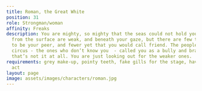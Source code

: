 ```yaml
---
title: Roman, the Great White
position: 31
role: Strongman/woman
affinity: Freaks
description: You are mighty, so mighty that the seas could not hold you. The beings
  from the surface are weak, and beneath your gaze, but there are few that you consider
  to be your peer, and fewer yet that you would call friend. The people outside the
  circus - the ones who don’t know you  - called you as a bully and braggart, but
  that’s not it at all. You are just looking out for the weaker ones.
requirements: grey make-up, pointy teeth, fake gills for the stage, having a stage
  act
layout: page
image: assets/images/characters/roman.jpg
---
```


